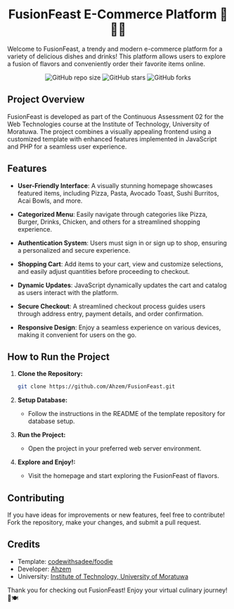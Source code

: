 <h1 align="center">FusionFeast E-Commerce Platform 🍕🍔🍹</h1> 

Welcome to FusionFeast, a trendy and modern e-commerce platform for a variety of delicious dishes and drinks! This platform allows users to explore a fusion of flavors and conveniently order their favorite items online.

<div align="center">
  
  ![GitHub repo size](https://img.shields.io/github/repo-size/Ahzem/FusionFeast)
  ![GitHub stars](https://img.shields.io/github/stars/Ahzem/FusionFeast?style=social)
  ![GitHub forks](https://img.shields.io/github/forks/Ahzem/FusionFeast?style=social)

</div>

## Project Overview

FusionFeast is developed as part of the Continuous Assessment 02 for the Web Technologies course at the Institute of Technology, University of Moratuwa. The project combines a visually appealing frontend using a customized template with enhanced features implemented in JavaScript and PHP for a seamless user experience.

## Features

- **User-Friendly Interface**: A visually stunning homepage showcases featured items, including Pizza, Pasta, Avocado Toast, Sushi Burritos, Acai Bowls, and more.

- **Categorized Menu**: Easily navigate through categories like Pizza, Burger, Drinks, Chicken, and others for a streamlined shopping experience.

- **Authentication System**: Users must sign in or sign up to shop, ensuring a personalized and secure experience.

- **Shopping Cart**: Add items to your cart, view and customize selections, and easily adjust quantities before proceeding to checkout.

- **Dynamic Updates**: JavaScript dynamically updates the cart and catalog as users interact with the platform.

- **Secure Checkout**: A streamlined checkout process guides users through address entry, payment details, and order confirmation.

- **Responsive Design**: Enjoy a seamless experience on various devices, making it convenient for users on the go.

## How to Run the Project

1. **Clone the Repository:**
   ```bash
   git clone https://github.com/Ahzem/FusionFeast.git
   ```

2. **Setup Database:**
   - Follow the instructions in the README of the template repository for database setup.

3. **Run the Project:**
   - Open the project in your preferred web server environment.

4. **Explore and Enjoy!:**
   - Visit the homepage and start exploring the FusionFeast of flavors.

## Contributing

If you have ideas for improvements or new features, feel free to contribute! Fork the repository, make your changes, and submit a pull request.

## Credits

- Template: [codewithsadee/foodie](https://github.com/codewithsadee/foodie.git)
- Developer: [Ahzem](https://linkedin.com/in/ahzem)
- University: [Institute of Technology, University of Moratuwa](https://itum.mrt.ac.lk)

Thank you for checking out FusionFeast! Enjoy your virtual culinary journey! 🎉🍽️
